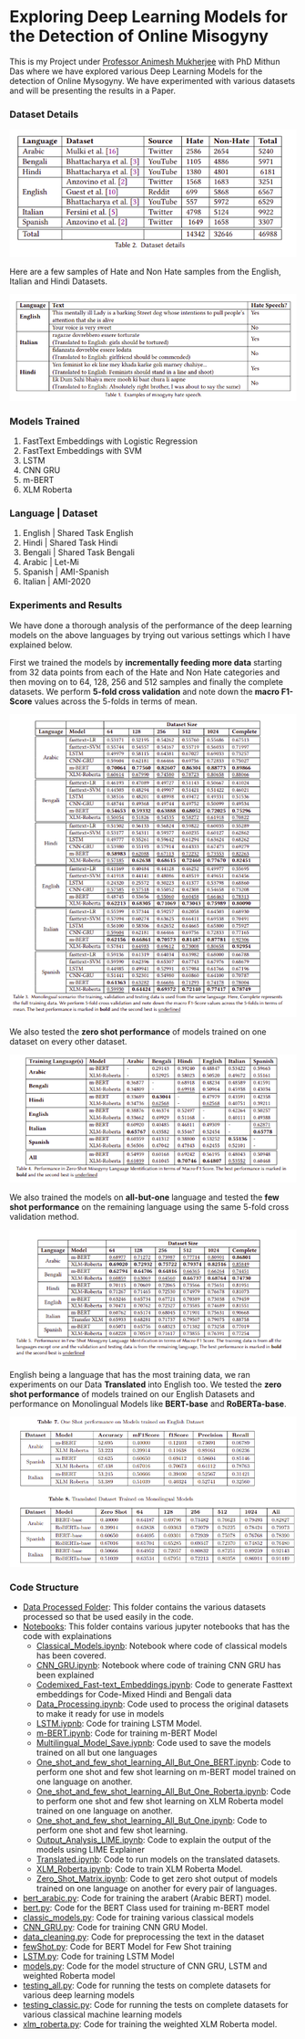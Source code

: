 # Exploring Deep Learning Models for the Detection of Online Misogyny
 
This is my Project under [Professor Animesh Mukherjee](https://cse.iitkgp.ac.in/~animeshm/) with PhD Mithun Das where we have explored various Deep Learning Models for the detection of Online Mysogyny. We have experimented with various datasets and will be presenting the results in a Paper. 

### Dataset Details

![DatasetDetails](./Images/DatasetDetails.png)

Here are a few samples of Hate and Non Hate samples from the English, Italian and Hindi Datasets. 

![Examples](./Images/Examples.png)

### Models Trained
1. FastText Embeddings with Logistic Regression
2. FastText Embeddings with SVM
3. LSTM
4. CNN GRU
5. m-BERT
6. XLM Roberta

### Language | Dataset
1. English | Shared Task English
2. Hindi | Shared Task Hindi
3. Bengali | Shared Task Bengali
4. Arabic | Let-Mi
5. Spanish | AMI-Spanish
6. Italian | AMI-2020

### Experiments and Results

We have done a thorough analysis of the performance of the deep learning models on the above languages by trying out various settings which I have explained below. 

First we trained the models by **incrementally feeding more data** starting from 32 data points from each of the Hate and Non Hate categories and then moving on to 64, 128, 256 and 512 samples and finally the complete datasets. We perform **5-fold cross validation** and note down the **macro F1-Score** values across the 5-folds in terms of mean. 

![Results](./Images/Different_Dataset_Sizes.png)

We also tested the **zero shot performance** of models trained on one dataset on every other dataset. 

![Zero Shot Matrix](./Images/ZeroShotResults.png)

We also trained the models on **all-but-one** language and tested the **few shot performance** on the remaining language using the same 5-fold cross validation method.

![All But One](./Images/FewShot_n-1.png)

English being a language that has the most training data, we ran experiments on our Data **Translated** into English too. We tested the **zero shot performance** of models trained on our English Datasets and performance on Monolingual Models like **BERT-base** and **RoBERTa-base**.

![Translated](./Images/Translated_Results.png)

### Code Structure

- [Data Processed Folder](./Data_Processed/): This folder contains the various datasets processed so that be used easily in the code.
- [Notebooks](./Notebooks/): This folder contains various jupyter notebooks that has the code with explainations
    - [Classical_Models.ipynb](./Notebooks/Classical_Models.ipynb): Notebook where code of classical models has been covered.
    - [CNN_GRU.ipynb](./Notebooks/CNN_GRU.ipynb): Notebook where code of training CNN GRU has been explained
    - [Codemixed_Fast-text_Embeddings.ipynb](./Notebooks/Codemixed_Fast-text_Embeddings.ipynb): Code to generate Fasttext embeddings for Code-Mixed Hindi and Bengali data
    - [Data_Processing.ipynb](./Notebooks/Data_Processing.ipynb): Code used to process the original datasets to make it ready for use in models
    - [LSTM.iypnb](./Notebooks/LSTM.ipynb): Code for training LSTM Model.
    - [m-BERT.ipynb](./Notebooks/m-BERT.ipynb): Code for training m-BERT Model
    - [Multilingual_Model_Save.iypnb](./Notebooks/Multilingual_Model_Save.iypnb): Code used to save the models trained on all but one languages
    - [One_shot_and_few_shot_learning_All_But_One_BERT.ipynb](./Notebooks/One_shot_and_few_shot_learning_All_But_One_BERT.ipynb): Code to perform one shot and few shot learning on m-BERT model trained on one language on another.  
    - [One_shot_and_few_shot_learning_All_But_One_Roberta.ipynb](./Notebooks/One_shot_and_few_shot_learning_All_But_One_Roberta.ipynb): Code to perform one shot and few shot learning on XLM Roberta model trained on one language on another.
    - [One_shot_and_few_shot_learning_All_But_One.ipynb](./Notebooks/One_shot_and_few_shot_learning_All_But_One.ipynb): Code to perform one shot and few shot learning.
    - [Output_Analysis_LIME.ipynb](./Notebooks/Output_Analysis_LIME.ipynb): Code to explain the output of the models using LIME Explainer
    - [Translated.ipynb](./Notebooks/Translated.ipynb): Code to run models on the translated datasets.
    - [XLM_Roberta.ipynb](./Notebooks/XLM_Roberta.ipynb): Code to train XLM Roberta Model. 
    - [Zero_Shot_Matrix.ipynb](./Notebooks/Zero_Shot_Matrix.ipynb): Code to get zero shot output of models trained on one language on another for every pair of languages. 
- [bert_arabic.py](bert_arabic.py): Code for training the arabert (Arabic BERT) model.
- [bert.py](bert.py): Code for the BERT Class used for training m-BERT model
- [classic_models.py](classic_models.py): Code for training various classical models 
- [CNN_GRU.py](CNN_GRU.py): Code for training CNN GRU Model.
- [data_cleaning.py](data_cleaning.py): Code for preprocessing the text in the dataset
- [fewShot.py](fewShot.py): Code for BERT Model for Few Shot training
- [LSTM.py](LSTM.py): Code for training LSTM Model
- [models.py](models.py): Code for the model structure of CNN GRU, LSTM and weighted Roberta model
- [testing_all.py](testing_all.py): Code for running the tests on complete datasets for various deep learning models
- [testing_classic.py](testing_classic.py): Code for running the tests on complete datasets for various classical machine learning models
- [xlm_roberta.py](xlm_roberta.py): Code for training the weighted XLM Roberta model.
